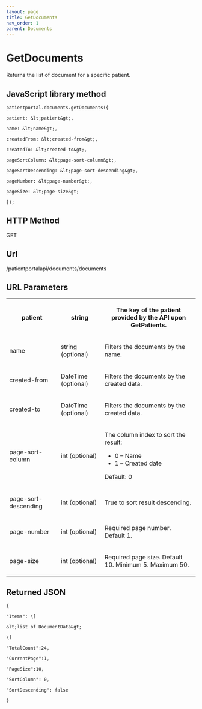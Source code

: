 ```yaml
---
layout: page
title: GetDocuments
nav_order: 1
parent: Documents
---
```


# GetDocuments

Returns the list of document for a specific patient.

## JavaScript library method

```
patientportal.documents.getDocuments({

patient: &lt;patient&gt;,

name: &lt;name&gt;,

createdFrom: &lt;created-from&gt;,

createdTo: &lt;created-to&gt;,

pageSortColumn: &lt;page-sort-column&gt;,

pageSortDescending: &lt;page-sort-descending&gt;,

pageNumber: &lt;page-number&gt;,

pageSize: &lt;page-size&gt;

});
```

## HTTP Method

GET

## ****Url****

/patientportalapi/documents/documents

## URL Parameters

<table><tbody><tr><th><p>patient</p></th><th><p>string</p></th><th><p>The key of the patient provided by the API upon GetPatients.</p></th></tr><tr><td><p>name</p></td><td><p>string (optional)</p></td><td><p>Filters the documents by the name.</p></td></tr><tr><td><p>created-from</p></td><td><p>DateTime (optional)</p></td><td><p>Filters the documents by the created data.</p></td></tr><tr><td><p>created-to</p></td><td><p>DateTime (optional)</p></td><td><p>Filters the documents by the created data.</p></td></tr><tr><td><p>page-sort-column</p></td><td><p>int (optional)</p></td><td><p>The column index to sort the result:</p><ul><li>0 – Name</li><li>1 – Created date</li></ul><p>Default: 0</p></td></tr><tr><td><p>page-sort-descending</p></td><td><p>int (optional)</p></td><td><p>True to sort result descending.</p></td></tr><tr><td><p>page-number</p></td><td><p>int (optional)</p></td><td><p>Required page number. Default 1.</p></td></tr><tr><td><p>page-size</p></td><td><p>int (optional)</p></td><td><p>Required page size. Default 10. Minimum 5. Maximum 50.</p></td></tr></tbody></table>

## Returned JSON

```
{

"Items": \[

&lt;list of DocumentData&gt;

\]

"TotalCount":24,

"CurrentPage":1,

"PageSize":10,

"SortColumn": 0,

"SortDescending": false

}
```
